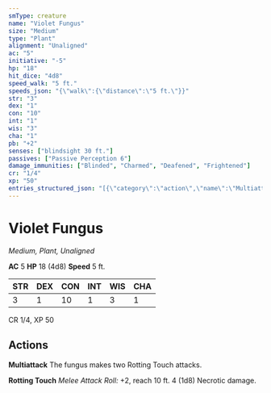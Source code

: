```yaml
---
smType: creature
name: "Violet Fungus"
size: "Medium"
type: "Plant"
alignment: "Unaligned"
ac: "5"
initiative: "-5"
hp: "18"
hit_dice: "4d8"
speed_walk: "5 ft."
speeds_json: "{\"walk\":{\"distance\":\"5 ft.\"}}"
str: "3"
dex: "1"
con: "10"
int: "1"
wis: "3"
cha: "1"
pb: "+2"
senses: ["blindsight 30 ft."]
passives: ["Passive Perception 6"]
damage_immunities: ["Blinded", "Charmed", "Deafened", "Frightened"]
cr: "1/4"
xp: "50"
entries_structured_json: "[{\"category\":\"action\",\"name\":\"Multiattack\",\"text\":\"The fungus makes two Rotting Touch attacks.\"},{\"category\":\"action\",\"name\":\"Rotting Touch\",\"text\":\"*Melee Attack Roll:* +2, reach 10 ft. 4 (1d8) Necrotic damage.\",\"kind\":\"Melee Attack Roll\",\"to_hit\":\"+2\",\"range\":\"10 ft\",\"damage\":\"4 (1d8) Necrotic\"}]"
---
```


# Violet Fungus
*Medium, Plant, Unaligned*

**AC** 5
**HP** 18 (4d8)
**Speed** 5 ft.

| STR | DEX | CON | INT | WIS | CHA |
| --- | --- | --- | --- | --- | --- |
| 3 | 1 | 10 | 1 | 3 | 1 |

CR 1/4, XP 50

## Actions

**Multiattack**
The fungus makes two Rotting Touch attacks.

**Rotting Touch**
*Melee Attack Roll:* +2, reach 10 ft. 4 (1d8) Necrotic damage.
